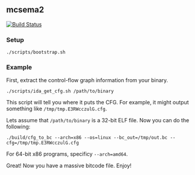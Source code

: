 ## mcsema2
[![Build Status](https://travis-ci.com/trailofbits/mcsema2.svg?token=T1UToSpCvaMxn511Cddb)](https://travis-ci.com/trailofbits/mcsema2)

### Setup

```
./scripts/bootstrap.sh
```

### Example

First, extract the control-flow graph information from your binary.

```
./scripts/ida_get_cfg.sh /path/to/binary
```

This script will tell you where it puts the CFG. For example, it might output something
like `/tmp/tmp.E3RWcczulG.cfg`.

Lets assume that `/path/to/binary` is a 32-bit ELF file. Now you can do the following:

```
./build/cfg_to_bc --arch=x86 --os=linux --bc_out=/tmp/out.bc --cfg=/tmp/tmp.E3RWcczulG.cfg
```

For 64-bit x86 programs, specificy `--arch=amd64`.

Great! Now you have a massive bitcode file. Enjoy!
